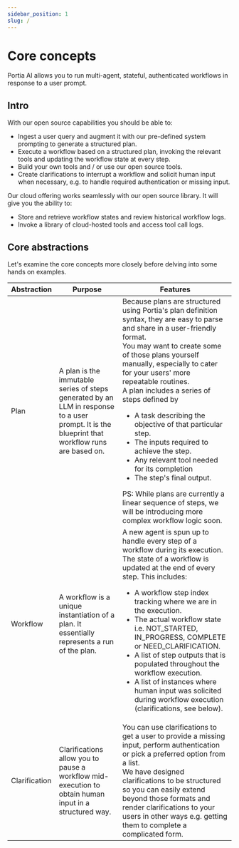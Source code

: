 ```yaml
---
sidebar_position: 1
slug: /
---
```


# Core concepts
Portia AI allows you to run multi-agent, stateful, authenticated workflows in response to a user prompt.

## Intro
With our open source capabilities you should be able to:
- Ingest a user query and augment it with our pre-defined system prompting to generate a structured plan.
- Execute a workflow based on a structured plan, invoking the relevant tools and updating the workflow state at every step.
- Build your own tools and / or use our open source tools.
- Create clarifications to interrupt a workflow and solicit human input when necessary, e.g. to handle required authentication or missing input.

Our cloud offering works seamlessly with our open source library. It will give you the ability to:
- Store and retrieve workflow states and review historical workflow logs.
- Invoke a library of cloud-hosted tools and access tool call logs.


## Core abstractions
Let's examine the core concepts more closely before delving into some hands on examples.

| Abstraction | Purpose | Features |
| ----------- | ----------- | ----------- |
| Plan | A plan is the immutable series of steps generated by an LLM in response to a user prompt. It is the blueprint that workflow runs are based on. | Because plans are structured using Portia's plan definition syntax, they are easy to parse and share in a user-friendly format.<br/> You may want to create some of those plans yourself manually, especially to cater for your users' more repeatable routines.<br/> A plan includes a series of steps defined by <ul><li>A task describing the objective of that particular step.</li><li>The inputs required to achieve the step.</li><li>Any relevant tool needed for its completion</li><li>The step's final output.</li></ul> PS: While plans are currently a linear sequence of steps, we will be introducing more complex workflow logic soon. |
| Workflow | A workflow is a unique instantiation of a plan. It essentially represents a run of the plan. | A new agent is spun up to handle every step of a workflow during its execution. The state of a workflow is updated at the end of every step. This includes: <ul><li>A workflow step index tracking where we are in the execution.</li><li>The actual workflow state i.e. NOT_STARTED, IN_PROGRESS, COMPLETE or NEED_CLARIFICATION.</li><li>A list of step outputs that is populated throughout the workflow execution.</li><li>A list of instances where human input was solicited during workflow execution (clarifications, see below).</li></ul> |
| Clarification | Clarifications allow you to pause a workflow mid-execution to obtain human input in a structured way. | You can use clarifications to get a user to provide a missing input, perform authentication or pick a preferred option from a list.<br/> We have designed clarifications to be structured so you can easily extend beyond those formats and render clarifications to your users in other ways e.g. getting them to complete a complicated form.




